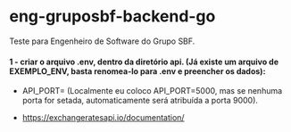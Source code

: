 # eng-gruposbf-backend-go
Teste para Engenheiro de Software do Grupo SBF.

#### 1 - criar o arquivo .env, dentro da diretório api. (Já existe um arquivo de EXEMPLO_ENV, basta renomea-lo para .env e preencher os dados):
- API_PORT= (Localmente eu coloco API_PORT=5000, mas se nenhuma porta for setada, automaticamente será atribuída a porta 9000).


- https://exchangeratesapi.io/documentation/